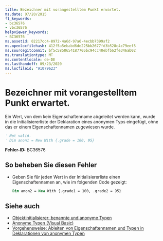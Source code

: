 ```yaml
---
title: Bezeichner mit vorangestelltem Punkt erwartet.
ms.date: 07/20/2015
f1_keywords:
- bc36576
- vbc36576
helpviewer_keywords:
- BC36576
ms.assetid: 02217cc4-8972-4a6d-97a6-4ecbb7399af2
ms.openlocfilehash: 412f5a5ebabd6de225bb2677fd3b528c4c79eef5
ms.sourcegitcommit: bf5c5850654187705bc94cc40ebfb62fe346ab02
ms.translationtype: MT
ms.contentlocale: de-DE
ms.lasthandoff: 09/23/2020
ms.locfileid: "91079623"
---
```

# <a name="identifier-expected-preceded-with-a-period"></a>Bezeichner mit vorangestelltem Punkt erwartet.

Ein Wert, von dem kein Eigenschaftenname abgeleitet werden kann, wurde in die Initialisiererliste der Deklaration eines anonymen Typs eingefügt, ohne das er einem Eigenschaftennamen zugewiesen wurde.  
  
```vb  
' Not valid.  
' Dim anon1 = New With {.grade = 100, 95}  
```  
  
 **Fehler-ID:** BC36576  
  
## <a name="to-correct-this-error"></a>So beheben Sie diesen Fehler  
  
- Geben Sie für jeden Wert in der Initialisiererliste einen Eigenschaftennamen an, wie im folgenden Code gezeigt:  
  
    ```vb  
    Dim anon2 = New With {.grade1 = 100, .grade2 = 95}  
    ```  
  
## <a name="see-also"></a>Siehe auch

- [Objektinitialisierer: benannte und anonyme Typen](../programming-guide/language-features/objects-and-classes/object-initializers-named-and-anonymous-types.md)
- [Anonyme Typen (Visual Basic)](../programming-guide/language-features/objects-and-classes/anonymous-types.md)
- [Vorgehensweise: Ableiten von Eigenschaftennamen und Typen in Deklarationen von anonymen Typen](../programming-guide/language-features/objects-and-classes/how-to-infer-property-names-and-types-in-anonymous-type-declarations.md)
